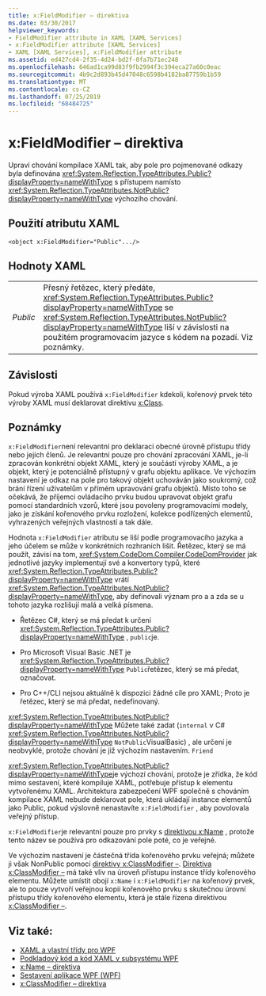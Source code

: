 ```yaml
---
title: x:FieldModifier – direktiva
ms.date: 03/30/2017
helpviewer_keywords:
- FieldModifier attribute in XAML [XAML Services]
- x:FieldModifier attribute [XAML Services]
- XAML [XAML Services], x:FieldModifier attribute
ms.assetid: ed427cd4-2f35-4d24-bd2f-0fa7b71ec248
ms.openlocfilehash: 646ad1ca99d83f9fb2994f3c394eca27a60c0eac
ms.sourcegitcommit: 4b9c2d893b45d47048c6598b4182ba87759b1b59
ms.translationtype: MT
ms.contentlocale: cs-CZ
ms.lasthandoff: 07/25/2019
ms.locfileid: "68484725"
---
```

# <a name="xfieldmodifier-directive"></a>x:FieldModifier – direktiva
Upraví chování kompilace XAML tak, aby pole pro pojmenované odkazy byla definována <xref:System.Reflection.TypeAttributes.Public?displayProperty=nameWithType> s přístupem namísto <xref:System.Reflection.TypeAttributes.NotPublic?displayProperty=nameWithType> výchozího chování.  
  
## <a name="xaml-attribute-usage"></a>Použití atributu XAML  
  
```xaml  
<object x:FieldModifier="Public".../>  
```  
  
## <a name="xaml-values"></a>Hodnoty XAML  
  
|||  
|-|-|  
|*Public*|Přesný řetězec, který předáte, <xref:System.Reflection.TypeAttributes.Public?displayProperty=nameWithType> se <xref:System.Reflection.TypeAttributes.NotPublic?displayProperty=nameWithType> liší v závislosti na použitém programovacím jazyce s kódem na pozadí. Viz poznámky.|  
  
## <a name="dependencies"></a>Závislosti  
 Pokud výroba XAML používá `x:FieldModifier` kdekoli, kořenový prvek této výroby XAML musí deklarovat direktivu [x:Class](x-class-directive.md).  
  
## <a name="remarks"></a>Poznámky  
 `x:FieldModifier`není relevantní pro deklaraci obecné úrovně přístupu třídy nebo jejích členů. Je relevantní pouze pro chování zpracování XAML, je-li zpracován konkrétní objekt XAML, který je součástí výroby XAML, a je objekt, který je potenciálně přístupný v grafu objektu aplikace. Ve výchozím nastavení je odkaz na pole pro takový objekt uchováván jako soukromý, což brání řízení uživatelům v přímém upravování grafu objektů. Místo toho se očekává, že příjemci ovládacího prvku budou upravovat objekt grafu pomocí standardních vzorů, které jsou povoleny programovacími modely, jako je získání kořenového prvku rozložení, kolekce podřízených elementů, vyhrazených veřejných vlastností a tak dále.  
  
 Hodnota `x:FieldModifier` atributu se liší podle programovacího jazyka a jeho účelem se může v konkrétních rozhraních lišit. Řetězec, který se má použít, závisí na tom, <xref:System.CodeDom.Compiler.CodeDomProvider> jak jednotlivé jazyky implementují své a konvertory typů, které <xref:System.Reflection.TypeAttributes.Public?displayProperty=nameWithType> vrátí <xref:System.Reflection.TypeAttributes.NotPublic?displayProperty=nameWithType>, aby definovali význam pro a a zda se u tohoto jazyka rozlišují malá a velká písmena.  
  
- Řetězec C#, který se má předat k určení <xref:System.Reflection.TypeAttributes.Public?displayProperty=nameWithType> , `public`je.  
  
- Pro Microsoft Visual Basic .NET je <xref:System.Reflection.TypeAttributes.Public?displayProperty=nameWithType> `Public`řetězec, který se má předat, označovat.  
  
- Pro C++/CLI nejsou aktuálně k dispozici žádné cíle pro XAML; Proto je řetězec, který se má předat, nedefinovaný.  
  
 <xref:System.Reflection.TypeAttributes.NotPublic?displayProperty=nameWithType> Můžete také zadat (`internal` v C# <xref:System.Reflection.TypeAttributes.NotPublic?displayProperty=nameWithType> `NotPublic`VisualBasic) , ale určení je neobvyklé, protože chování je již výchozím nastavením. `Friend`  
  
 <xref:System.Reflection.TypeAttributes.NotPublic?displayProperty=nameWithType>je výchozí chování, protože je zřídka, že kód mimo sestavení, které kompiluje XAML, potřebuje přístup k elementu vytvořenému XAML. Architektura zabezpečení WPF společně s chováním kompilace XAML nebude deklarovat pole, která ukládají instance elementů jako Public, pokud výslovně nenastavíte `x:FieldModifier` , aby povolovala veřejný přístup.  
  
 `x:FieldModifier`je relevantní pouze pro prvky s [direktivou x:Name](x-name-directive.md) , protože tento název se používá pro odkazování pole poté, co je veřejné.  
  
 Ve výchozím nastavení je částečná třída kořenového prvku veřejná; můžete ji však NonPublic pomocí [direktivy x:ClassModifier –](x-classmodifier-directive.md). [Direktiva x:ClassModifier –](x-classmodifier-directive.md) má také vliv na úroveň přístupu instance třídy kořenového elementu. Můžete umístit obojí `x:Name` i `x:FieldModifier` na kořenový prvek, ale to pouze vytvoří veřejnou kopii kořenového prvku s skutečnou úrovní přístupu třídy kořenového elementu, která je stále řízena direktivou [x:ClassModifier –](x-classmodifier-directive.md).  
  
## <a name="see-also"></a>Viz také:

- [XAML a vlastní třídy pro WPF](../wpf/advanced/xaml-and-custom-classes-for-wpf.md)
- [Podkladový kód a kód XAML v subsystému WPF](../wpf/advanced/code-behind-and-xaml-in-wpf.md)
- [x:Name – direktiva](x-name-directive.md)
- [Sestavení aplikace WPF (WPF)](../wpf/app-development/building-a-wpf-application-wpf.md)
- [x:ClassModifier – direktiva](x-classmodifier-directive.md)
